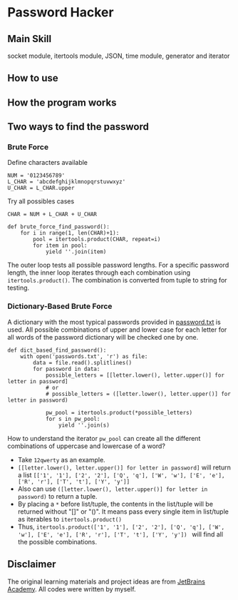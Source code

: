# Password Hacker

## Main Skill
socket module, itertools module, JSON, time module, generator and iterator
## How to use

## How the program works

## Two ways to find the password
### Brute Force
Define characters available
```
NUM = '0123456789'
L_CHAR = 'abcdefghijklmnopqrstuvwxyz'
U_CHAR = L_CHAR.upper
```
Try all possibles cases
```
CHAR = NUM + L_CHAR + U_CHAR

def brute_force_find_password():
    for i in range(1, len(CHAR)+1):
        pool = itertools.product(CHAR, repeat=i)
        for item in pool:
            yield ''.join(item)
```
The outer loop tests all possible password lengths. For a specific password length, the inner loop iterates through each combination using `itertools.product()`. The combination is converted from tuple to string for testing.
### Dictionary-Based Brute Force
A dictionary with the most typical passwords provided in [password.txt](/passwords.txt) is used.
All possible combinations of upper and lower case for each letter for all words of the password dictionary will be checked one by one.
```
def dict_based_find_password():
    with open('passwords.txt', 'r') as file:
        data = file.read().splitlines()
        for password in data:
            possible_letters = [[letter.lower(), letter.upper()] for letter in password]
            # or
            # possible_letters = ([letter.lower(), letter.upper()] for letter in password)

            pw_pool = itertools.product(*possible_letters)
            for s in pw_pool:
                yield ''.join(s)
```
How to understand the iterator `pw_pool` can create all the different combinations of uppercase and lowercase of a word? 
- Take `12qwerty` as an example.
- `[[letter.lower(), letter.upper()] for letter in password]` will return a list `[['1', '1'], ['2', '2'], ['Q', 'q'], ['W', 'w'], ['E', 'e'], ['R', 'r'], ['T', 't'], ['Y', 'y']]`
- Also can use `([letter.lower(), letter.upper()] for letter in password)` to return a tuple.
- By placing a `*` before list/tuple, the contents in the list/tuple will be returned without "[]" or "()". It means pass every single item in list/tuple as iterables to `itertools.product()`
- Thus, `itertools.product(['1', '1'], ['2', '2'], ['Q', 'q'], ['W', 'w'], ['E', 'e'], ['R', 'r'], ['T', 't'], ['Y', 'y']) ` will find all the possible combinations.

## Disclaimer
The original learning materials and project ideas are from [JetBrains Academy](https://www.jetbrains.com/academy/). All codes were written by myself.

